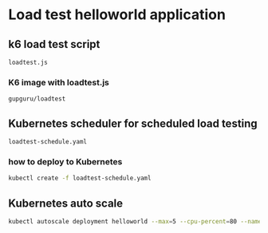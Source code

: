 # Load test helloworld application

## k6 load test script

```
loadtest.js
```

### K6 image with loadtest.js

```
gupguru/loadtest
```

## Kubernetes scheduler for scheduled load testing

```
loadtest-schedule.yaml
```

### how to deploy to Kubernetes

```bash
kubectl create -f loadtest-schedule.yaml
```

## Kubernetes auto scale

```bash
kubectl autoscale deployment helloworld --max=5 --cpu-percent=80 --namespace=helloworld
```